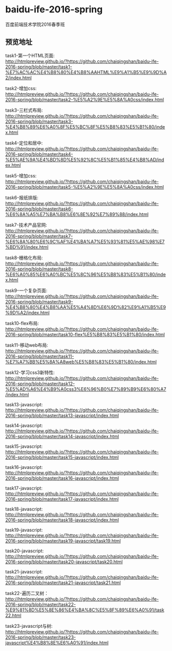 # baidu-ife-2016-spring
百度前端技术学院2016春季班
## 预览地址
task1-第一个HTML页面:<br>
http://htmlpreview.github.io/?https://github.com/chaiqingshan/baidu-ife-2016-spring/blob/master/task1-%E7%AC%AC%E4%B8%80%E4%B8%AAHTML%E9%A1%B5%E9%9D%A2/index.html

task2-增加css:<br>
http://htmlpreview.github.io/?https://github.com/chaiqingshan/baidu-ife-2016-spring/blob/master/task2-%E5%A2%9E%E5%8A%A0css/index.html

task3-三栏式布局:<br>
http://htmlpreview.github.io/?https://github.com/chaiqingshan/baidu-ife-2016-spring/blob/master/task3-%E4%B8%89%E6%A0%8F%E5%BC%8F%E5%B8%83%E5%B1%80/index.html

task4-定位和居中:<br>
http://htmlpreview.github.io/?https://github.com/chaiqingshan/baidu-ife-2016-spring/blob/master/task4-%E5%AE%9A%E4%BD%8D%E5%92%8C%E5%B1%85%E4%B8%AD/index.html

task5-增加css:<br>
http://htmlpreview.github.io/?https://github.com/chaiqingshan/baidu-ife-2016-spring/blob/master/task5-%E5%A2%9E%E5%8A%A0css/index.html

task6-报纸排版:<br>
http://htmlpreview.github.io/?https://github.com/chaiqingshan/baidu-ife-2016-spring/blob/master/task6-%E6%8A%A5%E7%BA%B8%E6%8E%92%E7%89%88/index.html

task7-技术产品官网:<br>
http://htmlpreview.github.io/?https://github.com/chaiqingshan/baidu-ife-2016-spring/blob/master/task7-%E6%8A%80%E6%9C%AF%E4%BA%A7%E5%93%81%E5%AE%98%E7%BD%91/index.html

task8-栅格化布局:<br>
http://htmlpreview.github.io/?https://github.com/chaiqingshan/baidu-ife-2016-spring/blob/master/task8-%E6%A0%85%E6%A0%BC%E5%8C%96%E5%B8%83%E5%B1%80/index.html

task9-一个复杂页面:<br>
http://htmlpreview.github.io/?https://github.com/chaiqingshan/baidu-ife-2016-spring/blob/master/task9-%E4%B8%80%E4%B8%AA%E5%A4%8D%E6%9D%82%E9%A1%B5%E9%9D%A2/index.html

task10-flex布局:<br>
http://htmlpreview.github.io/?https://github.com/chaiqingshan/baidu-ife-2016-spring/blob/master/task10-flex%E5%B8%83%E5%B1%80/index.html

task11-移动web布局:<br>
http://htmlpreview.github.io/?https://github.com/chaiqingshan/baidu-ife-2016-spring/blob/master/task11-%E7%A7%BB%E5%8A%A8web%E5%B8%83%E5%B1%80/index.html

task12-学习css3新特性:<br>
http://htmlpreview.github.io/?https://github.com/chaiqingshan/baidu-ife-2016-spring/blob/master/task12-%E5%AD%A6%E4%B9%A0css3%E6%96%B0%E7%89%B9%E6%80%A7/index.html

task13-javascript:<br>
http://htmlpreview.github.io/?https://github.com/chaiqingshan/baidu-ife-2016-spring/blob/master/task13-javascript/index.html

task14-javascript:<br>
http://htmlpreview.github.io/?https://github.com/chaiqingshan/baidu-ife-2016-spring/blob/master/task14-javascript/index.html

task15-javascript:<br>
http://htmlpreview.github.io/?https://github.com/chaiqingshan/baidu-ife-2016-spring/blob/master/task15-javascript/index.html

task16-javascript:<br>
http://htmlpreview.github.io/?https://github.com/chaiqingshan/baidu-ife-2016-spring/blob/master/task16-javascript/index.html

task17-javascript:<br>
http://htmlpreview.github.io/?https://github.com/chaiqingshan/baidu-ife-2016-spring/blob/master/task17-javascript/index.html

task18-javascript:<br>
http://htmlpreview.github.io/?https://github.com/chaiqingshan/baidu-ife-2016-spring/blob/master/task18-javascript/index.html

task19-javascript:<br>
http://htmlpreview.github.io/?https://github.com/chaiqingshan/baidu-ife-2016-spring/blob/master/task19-javascript/task19.html

task20-javascript:<br>
http://htmlpreview.github.io/?https://github.com/chaiqingshan/baidu-ife-2016-spring/blob/master/task20-javascript/task20.html

task21-javascript:<br>
http://htmlpreview.github.io/?https://github.com/chaiqingshan/baidu-ife-2016-spring/blob/master/task21-javascript/task21.html

task22-遍历二叉树：<br>
http://htmlpreview.github.io/?https://github.com/chaiqingshan/baidu-ife-2016-spring/blob/master/task22-%E9%81%8D%E5%8E%86%E4%BA%8C%E5%8F%89%E6%A0%91/task22.html

task23-javascript与树:<br>
http://htmlpreview.github.io/?https://github.com/chaiqingshan/baidu-ife-2016-spring/blob/master/task23-javascript%E4%B8%8E%E6%A0%91/index.html
